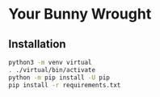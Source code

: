 # Your Bunny Wrought

## Installation

```bash
python3 -m venv virtual
. ./virtual/bin/activate
python -m pip install -U pip
pip install -r requirements.txt
```
